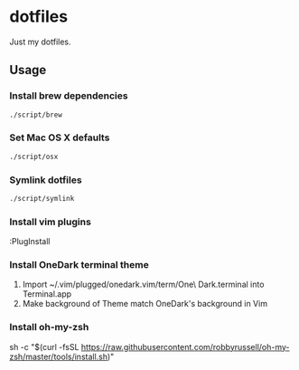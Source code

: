 # dotfiles
Just my dotfiles.

## Usage
### Install brew dependencies
```sh
./script/brew
```

### Set Mac OS X defaults
```sh
./script/osx
```

### Symlink dotfiles
```sh
./script/symlink
```

### Install vim plugins
:PlugInstall

### Install OneDark terminal theme
1. Import ~/.vim/plugged/onedark.vim/term/One\ Dark.terminal into Terminal.app
2. Make background of Theme match OneDark's background in Vim

### Install oh-my-zsh
sh -c "$(curl -fsSL https://raw.githubusercontent.com/robbyrussell/oh-my-zsh/master/tools/install.sh)"
